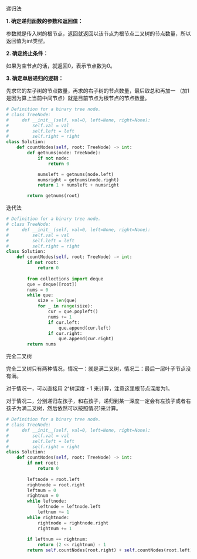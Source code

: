 递归法

**1. 确定递归函数的参数和返回值：**

参数就是传入树的根节点，返回就返回以该节点为根节点二叉树的节点数量，所以返回值为int类型。

**2. 确定终止条件：**

如果为空节点的话，就返回0，表示节点数为0。

**3. 确定单层递归的逻辑：**

先求它的左子树的节点数量，再求的右子树的节点数量，最后取总和再加一 （加1是因为算上当前中间节点）就是目前节点为根节点的节点数量。

```python
# Definition for a binary tree node.
# class TreeNode:
#     def __init__(self, val=0, left=None, right=None):
#         self.val = val
#         self.left = left
#         self.right = right
class Solution:
    def countNodes(self, root: TreeNode) -> int:
        def getnums(node: TreeNode):
            if not node:
                return 0

            numsleft = getnums(node.left)
            numsright = getnums(node.right)
            return 1 + numsleft + numsright 

        return getnums(root)
```

迭代法

```python
# Definition for a binary tree node.
# class TreeNode:
#     def __init__(self, val=0, left=None, right=None):
#         self.val = val
#         self.left = left
#         self.right = right
class Solution:
    def countNodes(self, root: TreeNode) -> int:
        if not root:
            return 0
        
        from collections import deque
        que = deque([root])
        nums = 0
        while que:
            size = len(que)
            for _ in range(size):
                cur = que.popleft()
                nums += 1
                if cur.left:
                    que.append(cur.left)
                if cur.right:
                    que.append(cur.right) 
        return nums 
```

完全二叉树

完全二叉树只有两种情况，情况一：就是满二叉树，情况二：最后一层叶子节点没有满。

对于情况一，可以直接用 2^树深度 - 1 来计算，注意这里根节点深度为1。

对于情况二，分别递归左孩子，和右孩子，递归到某一深度一定会有左孩子或者右孩子为满二叉树，然后依然可以按照情况1来计算。

```python
# Definition for a binary tree node.
# class TreeNode:
#     def __init__(self, val=0, left=None, right=None):
#         self.val = val
#         self.left = left
#         self.right = right
class Solution:
    def countNodes(self, root: TreeNode) -> int:
        if not root:
            return 0
        
        leftnode = root.left
        rightnode = root.right
        leftnum = 0
        rightnum = 0
        while leftnode:
            leftnode = leftnode.left
            leftnum += 1
        while rightnode:
            rightnode = rightnode.right
            rightnum += 1
        
        if leftnum == rightnum:
            return (2 << rightnum) - 1
        return self.countNodes(root.right) + self.countNodes(root.left) + 1
```
